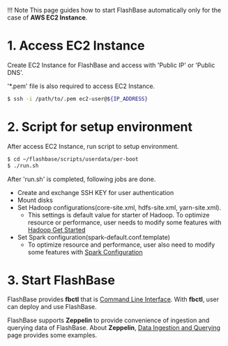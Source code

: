 !!! Note
    This page guides how to start FlashBase automatically only for the case of **AWS EC2 Instance**.

# 1. Access EC2 Instance

Create EC2 Instance for FlashBase and  access with 'Public IP' or 'Public DNS'.

'*.pem' file is also required to access EC2 Instance.

``` bash
$ ssh -i /path/to/.pem ec2-user@${IP_ADDRESS}
```

# 2. Script for setup environment

After access EC2 Instance, run script to setup environment.

``` bash
$ cd ~/flashbase/scripts/userdata/per-boot
$ ./run.sh
```

After 'run.sh' is completed, following jobs are done.

- Create and exchange SSH KEY for user authentication
- Mount disks
- Set Hadoop configurations(core-site.xml, hdfs-site.xml, yarn-site.xml).
    - This settings is default value for starter of Hadoop. To optimize resource or performance, user needs to modify some features with [Hadoop Get Started](https://hadoop.apache.org/docs/stable/hadoop-project-dist/hadoop-common/SingleCluster.html)
- Set Spark configuration(spark-default.conf.template)
    - To optimize resource and performance, user also need to modify some features with [Spark Configuration](https://spark.apache.org/docs/2.3.0/configuration.html)

# 3. Start FlashBase

FlashBase provides **fbctl** that is [Command Line Interface](command-line-interface.md#command-line-interface). With **fbctl**, user can deploy and use FlashBase.

FlashBase supports **Zeppelin** to provide convenience of ingestion and querying data of FlashBase. About **Zeppelin**, [Data Ingestion and Querying](data-ingestion-and-querying.md) page provides some examples.
